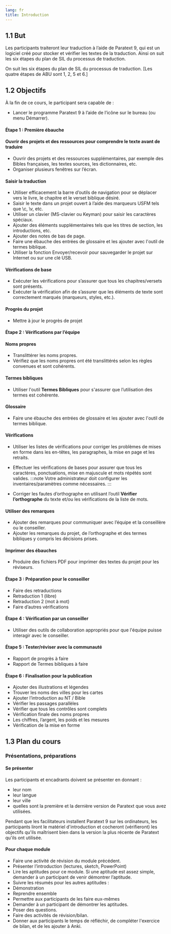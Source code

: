 ```yaml
---
lang: fr
title: Introduction
---
```


## 1.1 But

Les participants traiteront leur traduction à l’aide de Paratext 9, qui est un logiciel créé pour stocker et vérifier les textes de la traduction. Ainsi on suit les six étapes du plan de SIL du processus de traduction.

On suit les six étapes du plan de SIL du processus de traduction. [Les quatre étapes de ABU sont 1, 2, 5 et 6.]


## 1.2 Objectifs

À la fin de ce cours, le participant sera capable de :

-  Lancer le programme Paratext 9 à l’aide de l’icône sur le bureau (ou menu Démarrer).

#### Étape 1 : Première ébauche

#### Ouvrir des projets et des ressources pour comprendre le texte avant de traduire

-  Ouvrir des projets et des ressources supplémentaires, par exemple des Bibles françaises, les textes sources, les dictionnaires, etc.
-  Organiser plusieurs fenêtres sur l’écran.

#### Saisir la traduction

-  Utiliser efficacement la barre d’outils de navigation pour se déplacer vers le livre, le chapitre et le verset biblique désiré.
-  Saisir le texte dans un projet ouvert à l’aide des marqueurs USFM tels que \\c, \\v, etc.
-  Utiliser un clavier (MS-clavier ou Keyman) pour saisir les caractères spéciaux.
-  Ajouter des éléments supplémentaires tels que les titres de section, les introductions, etc.
-  Ajouter des notes de bas de page.
-  Faire une ébauche des entrées de glossaire et les ajouter avec l'outil de termes biblique.
-  Utiliser la fonction Envoyer/recevoir pour sauvegarder le projet sur Internet ou sur une clé USB.

#### Vérifications de base

-  Exécuter les vérifications pour s’assurer que tous les chapitres/versets sont présents.
-  Exécuter la vérification afin de s’assurer que les éléments de texte sont correctement marqués (marqueurs, styles, etc.).

#### Progrès du projet

-  Mettre à jour le progrès de projet

#### Étape 2 : Vérifications par l’équipe

#### Noms propres

-  Translittérer les noms propres.
-  Vérifiez que les noms propres ont été translittérés selon les règles convenues et sont cohérents.

#### Termes bibliques

-  Utiliser l'outil **Termes Bibliques** pour s'assurer que l’utilisation des termes est cohérente.

#### Glossaire

-  Faire une ébauche des entrées de glossaire et les ajouter avec l'outil de termes biblique.

#### Vérifications

-  Utiliser les listes de vérifications pour corriger les problèmes de mises en forme dans les en-têtes, les paragraphes, la mise en page et les retraits. 
-  Effectuer les vérifications de bases pour assurer que tous les caractères, ponctuations, mise en majuscule et mots répétés sont valides.
:::note
Votre administrateur doit configurer les inventaires/paramètres comme nécessaires.
:::

-  Corriger les fautes d’orthographe en utilisant l’outil **Vérifier l’orthographe** du texte et/ou les vérifications de la liste de mots.

#### Utiliser des remarques

-  Ajouter des remarques pour communiquer avec l’équipe et la conseillère ou le conseiller.
-  Ajouter les remarques du projet, de l’orthographe et des termes bibliques y compris les décisions prises.

#### Imprimer des ébauches

-  Produire des fichiers PDF pour imprimer des textes du projet pour les réviseurs.

#### Étape 3 : Préparation pour le conseiller

-  Faire des retraductions
-  Retraduction 1 (libre)
-  Retraduction 2 (mot à mot)
-  Faire d’autres vérifications

#### Étape 4 : Vérification par un conseiller

-  Utiliser des outils de collaboration appropriés pour que l'équipe puisse interagir avec le conseiller.

#### Étape 5 : Tester/réviser avec la communauté

-  Rapport de progrès à faire
-  Rapport de Termes bibliques à faire

#### Étape 6 : Finalisation pour la publication

-  Ajouter des illustrations et légendes
-  Trouver les noms des villes pour les cartes
-  Ajouter l’introduction au NT / Bible
-  Vérifier les passages parallèles
-  Vérifier que tous les contrôles sont complets
-  Vérification finale des noms propres
-  Les chiffres, l’argent, les poids et les mesures
-  Vérification de la mise en forme


## 1.3 Plan du cours

### Présentations, préparations

#### Se présenter

Les participants et encadrants doivent se présenter en donnant :

-  leur nom
-  leur langue
-  leur ville
-  quelles sont la première et la dernière version de Paratext que vous avez utilisées.

Pendant que les facilitateurs installent Paratext 9 sur les ordinateurs, les participants liront le matériel d'introduction et cocheront (vérifieront) les objectifs qu'ils maîtrisent bien dans la version la plus récente de Paratext qu'ils ont utilisée.

#### Pour chaque module

-  Faire une activité de révision du module précédent.
-  Présenter l’introduction (lectures, sketch, PowerPoint)
-  Lire les aptitudes pour ce module. Si une aptitude est assez simple, demander à un participant de venir démontrer l’aptitude.
-  Suivre les résumés pour les autres aptitudes :
-  Démonstration
-  Reprendre ensemble
-  Permettre aux participants de les faire eux-mêmes
-  Demander à un participant de démontrer les aptitudes.
-  Poser des questions.
-  Faire des activités de révision/bilan.
-  Donner aux participants le temps de réfléchir, de compléter l'exercice de bilan, et de les ajouter à Anki.

